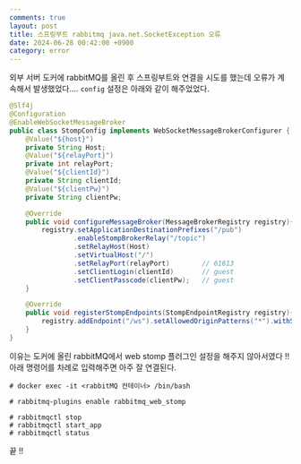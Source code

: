 ```yaml
---
comments: true
layout: post
title: 스프링부트 rabbitmq java.net.SocketException 오류
date: 2024-06-28 00:42:00 +0900
category: error
---
```


외부 서버 도커에 rabbitMQ를 올린 후 스프링부트와 연결을 시도를 했는데 오류가 계속해서 발생했었다.... ```config``` 설정은 아래와 같이 해주었었다.
```java
@Slf4j
@Configuration
@EnableWebSocketMessageBroker
public class StompConfig implements WebSocketMessageBrokerConfigurer {
    @Value("${host}")
    private String Host;
    @Value("${relayPort}")
    private int relayPort;
    @Value("${clientId}")
    private String clientId;
    @Value("${clientPw}")
    private String clientPw;

    @Override
    public void configureMessageBroker(MessageBrokerRegistry registry){
        registry.setApplicationDestinationPrefixes("/pub")
                .enableStompBrokerRelay("/topic")
                .setRelayHost(Host)
                .setVirtualHost("/")
                .setRelayPort(relayPort)		// 61613
                .setClientLogin(clientId)		// guest
                .setClientPasscode(clientPw);	// guest
    }

    @Override
    public void registerStompEndpoints(StompEndpointRegistry registry){
        registry.addEndpoint("/ws").setAllowedOriginPatterns("*").withSockJS();
    }
}
```

이유는 도커에 올린 rabbitMQ에서 web stomp 플러그인 설정을 해주지 않아서였다 !! 아래 명령어를 차례로 입력해주면 아주 잘 연결된다.

```
# docker exec -it <rabbitMQ 컨테이너> /bin/bash
```
```
# rabbitmq-plugins enable rabbitmq_web_stomp
```
```
# rabbitmqctl stop
# rabbitmqctl start_app
# rabbitmqctl status
```
끝 !!